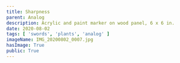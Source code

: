```yaml
---
title: Sharpness
parent: Analog
description: Acrylic and paint marker on wood panel, 6 x 6 in.
date: 2020-08-02
tags: [ 'swords', 'plants', 'analog' ]
imageName: IMG_20200802_0007.jpg
hasImage: True
public: True
---
```

